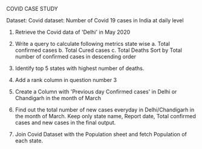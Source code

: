 COVID CASE STUDY

Dataset: Covid dataset: Number of Covid 19 cases in India at daily level

1. Retrieve the Covid data of 'Delhi' in May 2020

2. Write a query to calculate following metrics state wise
a. Total confirmed cases
b. Total Cured cases
c. Total Deaths
Sort by Total number of confirmed cases in descending order

3. Identify top 5 states with highest number of deaths.

4. Add a rank column in question number 3

5. Create a Column with 'Previous day Confirmed cases' in Delhi or Chandigarh in the month of March

6. Find out the total number of new cases everyday in Delhi/Chandigarh in the month of March. Keep only state name, Report date, Total confirmed cases and new cases in the final output.

7. Join Covid Dataset with the Population sheet and fetch Population of each state.
